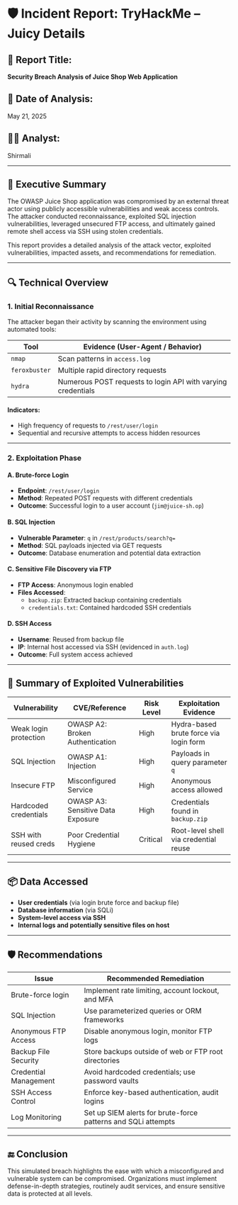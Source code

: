 # 🛡️ Incident Report: TryHackMe – Juicy Details

## 📌 Report Title:
**Security Breach Analysis of Juice Shop Web Application**

## 📅 Date of Analysis:
May 21, 2025

## 🧑‍💻 Analyst:
Shirmali

---

## 📄 Executive Summary

The OWASP Juice Shop application was compromised by an external threat actor using publicly accessible vulnerabilities and weak access controls. The attacker conducted reconnaissance, exploited SQL injection vulnerabilities, leveraged unsecured FTP access, and ultimately gained remote shell access via SSH using stolen credentials.

This report provides a detailed analysis of the attack vector, exploited vulnerabilities, impacted assets, and recommendations for remediation.

---

## 🔍 Technical Overview

### 1. **Initial Reconnaissance**
The attacker began their activity by scanning the environment using automated tools:

| Tool         | Evidence (User-Agent / Behavior) |
|--------------|-----------------------------------|
| `nmap`       | Scan patterns in `access.log`     |
| `feroxbuster`| Multiple rapid directory requests |
| `hydra`      | Numerous POST requests to login API with varying credentials |

#### Indicators:
- High frequency of requests to `/rest/user/login`
- Sequential and recursive attempts to access hidden resources

---

### 2. **Exploitation Phase**

#### A. **Brute-force Login**
- **Endpoint**: `/rest/user/login`
- **Method**: Repeated POST requests with different credentials
- **Outcome**: Successful login to a user account (`jim@juice-sh.op`)

#### B. **SQL Injection**
- **Vulnerable Parameter**: `q` in `/rest/products/search?q=`
- **Method**: SQL payloads injected via GET requests
- **Outcome**: Database enumeration and potential data extraction

#### C. **Sensitive File Discovery via FTP**
- **FTP Access**: Anonymous login enabled
- **Files Accessed**:
  - `backup.zip`: Extracted backup containing credentials
  - `credentials.txt`: Contained hardcoded SSH credentials

#### D. **SSH Access**
- **Username**: Reused from backup file
- **IP**: Internal host accessed via SSH (evidenced in `auth.log`)
- **Outcome**: Full system access achieved

---

## 🧾 Summary of Exploited Vulnerabilities

| Vulnerability            | CVE/Reference                  | Risk Level | Exploitation Evidence                   |
|--------------------------|-------------------------------|------------|-----------------------------------------|
| Weak login protection    | OWASP A2: Broken Authentication | High       | Hydra-based brute force via login form  |
| SQL Injection            | OWASP A1: Injection             | High       | Payloads in query parameter `q`         |
| Insecure FTP             | Misconfigured Service           | High       | Anonymous access allowed                |
| Hardcoded credentials    | OWASP A3: Sensitive Data Exposure | High    | Credentials found in `backup.zip`       |
| SSH with reused creds    | Poor Credential Hygiene         | Critical   | Root-level shell via credential reuse   |

---

## 📦 Data Accessed

- **User credentials** (via login brute force and backup file)
- **Database information** (via SQLi)
- **System-level access via SSH**
- **Internal logs and potentially sensitive files on host**

---

## 🛡️ Recommendations

| Issue                             | Recommended Remediation                                            |
|----------------------------------|--------------------------------------------------------------------|
| Brute-force login                | Implement rate limiting, account lockout, and MFA                 |
| SQL Injection                    | Use parameterized queries or ORM frameworks                       |
| Anonymous FTP Access             | Disable anonymous login, monitor FTP logs                         |
| Backup File Security             | Store backups outside of web or FTP root directories              |
| Credential Management            | Avoid hardcoded credentials; use password vaults                  |
| SSH Access Control               | Enforce key-based authentication, audit logins                    |
| Log Monitoring                   | Set up SIEM alerts for brute-force patterns and SQLi attempts     |

---

## 🔚 Conclusion

This simulated breach highlights the ease with which a misconfigured and vulnerable system can be compromised. Organizations must implement defense-in-depth strategies, routinely audit services, and ensure sensitive data is protected at all levels.
